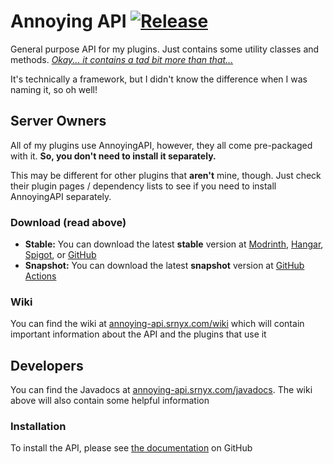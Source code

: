 # Annoying API [![Release](https://jitpack.io/v/srnyx/annoying-api.svg)](https://annoying-api.srnyx.com/jitpack)

General purpose API for my plugins. Just contains some utility classes and methods. *[Okay... it contains a tad bit more than that...](#developers)*

It's technically a framework, but I didn't know the difference when I was naming it, so oh well!

## Server Owners

All of my plugins use AnnoyingAPI, however, they all come pre-packaged with it. **So, you don't need to install it separately.**

This may be different for other plugins that **aren't** mine, though. Just check their plugin pages / dependency lists to see if you need to install AnnoyingAPI separately.

### Download (read above)

- **Stable:** You can download the latest **stable** version at [Modrinth](https://annoying-api.srnyx.com/modrinth), [Hangar](https://annoying-api.srnyx.com/hangar), [Spigot](https://annoying-api.srnyx.com/spigot), or [GitHub](https://annoying-api.srnyx.com/releases/latest)
- **Snapshot:** You can download the latest **snapshot** version at [GitHub Actions](https://annoying-api.srnyx.com/snapshot)

### Wiki

You can find the wiki at [annoying-api.srnyx.com/wiki](https://annoying-api.srnyx.com/wiki) which will contain important information about the API and the plugins that use it

## Developers

You can find the Javadocs at [annoying-api.srnyx.com/javadocs](https://annoying-api.srnyx.com/javadocs). The wiki above will also contain some helpful information

### Installation

To install the API, please see [the documentation](https://annoying-api.srnyx.com/wiki/installation) on GitHub
